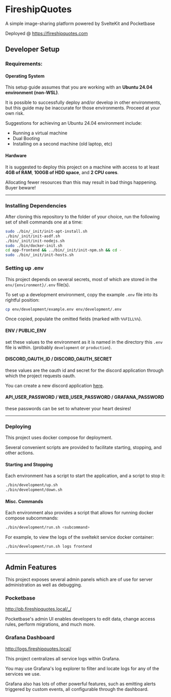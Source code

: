 # FireshipQuotes

 A simple image-sharing platform powered by SvelteKit and Pocketbase

Deployed @ https://fireshipquotes.com

## Developer Setup

### Requirements:

#### Operating System
This setup guide assumes that you are working with an **Ubuntu 24.04 environment (non-WSL)**.

It is possible to successfully deploy and/or develop in other environments, but this guide may be inaccurate for those environments. Proceed at your own risk.

Suggestions for achieving an Ubuntu 24.04 environment include:
* Running a virtual machine
* Dual Booting
* Installing on a second machine (old laptop, etc)

#### Hardware
It is suggested to deploy this project on a machine with access to at least **4GB of RAM**, **100GB of HDD space**, and **2 CPU cores**.

Allocating fewer resources than this may result in bad things happening. Buyer beware!

<hr>

### Installing Dependencies

After cloning this repository to the folder of your choice, run the following set of shell commands one at a time:

```bash
sudo ./bin/_init/init-apt-install.sh
./bin/_init/init-asdf.sh
./bin/_init/init-nodejs.sh
sudo ./bin/docker-init.sh
cd app-frontend && ../bin/_init/init-npm.sh && cd -
sudo ./bin/_init/init-hosts.sh
```

### Setting up .env

This project depends on several secrets, most of which are stored in the `env/{environment}/.env` file(s).

To set up a development environment, copy the example `.env` file into its rightful position:
```bash
cp env/development/example.env env/development/.env
```

Once copied, populate the omitted fields (marked with `%%FILL%%`).

#### ENV / PUBLIC_ENV
set these values to the environment as it is named in the directory this `.env` file is within. (probably `development` or `production`).

#### DISCORD_OAUTH_ID / DISCORD_OAUTH_SECRET
these values are the oauth id and secret for the discord application through which the project requests oauth.

You can create a new discord application [here](https://discord.com/developers/applications?new_application=true). 

#### API_USER_PASSWORD / WEB_USER_PASSWORD / GRAFANA_PASSWORD
these passwords can be set to whatever your heart desires!

<hr>

### Deploying

This project uses docker compose for deployment. 

Several convenient scripts are provided to facilitate starting, stopping, and other actions.

#### Starting and Stopping

Each environment has a script to start the application, and a script to stop it:

```bash
./bin/development/up.sh
./bin/development/down.sh
```

#### Misc. Commands

Each environment also provides a script that allows for running docker compose subcommands:
```bash
./bin/development/run.sh <subcommand>
```

For example, to view the logs of the sveltekit service docker container:
```bash
./bin/development/run.sh logs frontend
```

<hr>

## Admin Features

This project exposes several admin panels which are of use for server administration as well as debugging.

### Pocketbase
http://pb.fireshipquotes.local/_/

Pocketbase's admin UI enables developers to edit data, change access rules, perform migrations, and much more.

### Grafana Dashboard
http://logs.fireshipquotes.local/

This project centralizes all service logs within Grafana. 

You may use Grafana's log explorer to filter and locate logs for any of the services we use.

Grafana also has lots of other powerful features, such as emitting alerts triggered by custom events, all configurable through the dashboard.



